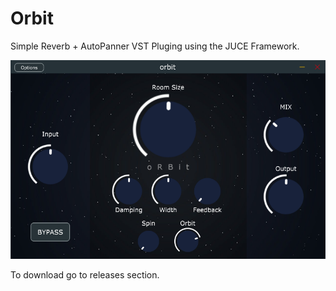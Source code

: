 # Orbit

Simple Reverb + AutoPanner VST Pluging using the JUCE Framework.

![Orbit](/Assets/orbit.png)

To download go to releases section.
